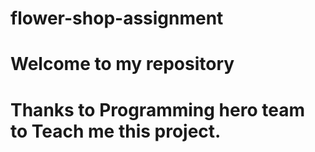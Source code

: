 # flower-shop-assignment
# Welcome to my repository
# Thanks to Programming hero team to Teach me this project.
